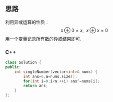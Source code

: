 ## 思路

利用异或运算的性质：
$$
x \oplus 0 = x,\ \  x \oplus x = 0
$$
用一个变量记录所有数的异或结果即可.

### C++

```c++
class Solution {
public:
    int singleNumber(vector<int>& nums) {
        int ans=0,n=nums.size();
        for(int i=0;i<n;++i) ans^=nums[i];
        return ans;
    }
};
```
